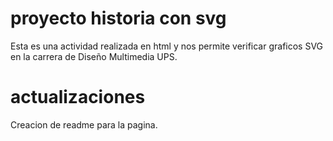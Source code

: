 # proyecto historia con svg

Esta es una actividad realizada en html y nos permite verificar graficos SVG en la carrera de Diseño Multimedia UPS.

# actualizaciones

Creacion de readme para la pagina.
